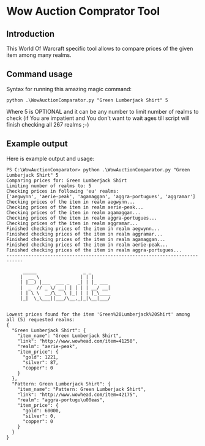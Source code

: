 # Wow Auction Comprator Tool

## Introduction

This World Of Warcraft specific tool allows to compare prices of the given item among many realms.


## Command usage

Syntax for running this amazing magic command:

    python .\WowAuctionComparator.py "Green Lumberjack Shirt" 5

Where 5 is OPTIONAL and it can be any number to limit number of realms to check (if You are impatient and You don't want to wait ages till script will finish checking all 267 realms ;-)


## Example output

Here is example output and usage:

    PS C:\WowAuctionComparator> python .\WowAuctionComparator.py "Green Lumberjack Shirt" 5
    Comparing prices for: Green Lumberjack Shirt
    Limiting number of realms to: 5
    Checking prices in following 'eu' realms:
    ['aegwynn', 'aerie-peak', 'agamaggan', 'aggra-portugues', 'aggramar']
    Checking prices of the item in realm aegwynn...
    Checking prices of the item in realm aerie-peak...
    Checking prices of the item in realm agamaggan...
    Checking prices of the item in realm aggra-portugues...
    Checking prices of the item in realm aggramar...
    Finished checking prices of the item in realm aegwynn...
    Finished checking prices of the item in realm aggramar...
    Finished checking prices of the item in realm agamaggan...
    Finished checking prices of the item in realm aerie-peak...
    Finished checking prices of the item in realm aggra-portugues...
    ----------------------------------------------------------------------------

          _____                 _ _
         |  __ \               | | |
         | |__) |___  ___ _   _| | |_ ___
         |  _  // _ \/ __| | | | | __/ __|
         | | \ \  __/\__ \ |_| | | |_\____
         |_|  \_\___||___/\__,_|_|\__|___/


    Lowest prices found for the item 'Green%20Lumberjack%20Shirt' among all (5) requested realms:
    {
      "Green Lumberjack Shirt": {
        "item_name": "Green Lumberjack Shirt",
        "link": "http://www.wowhead.com/item=41250",
        "realm": "aerie-peak",
        "item_price": {
          "gold": 1221,
          "silver": 87,
          "copper": 0
        }
      },
      "Pattern: Green Lumberjack Shirt": {
        "item_name": "Pattern: Green Lumberjack Shirt",
        "link": "http://www.wowhead.com/item=42175",
        "realm": "aggra-portugu\u00eas",
        "item_price": {
          "gold": 60000,
          "silver": 0,
          "copper": 0
        }
      }
    }